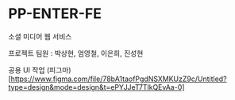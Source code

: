# PP-ENTER-FE
소셜 미디어 웹 서비스

프로젝트 팀원 : 박상현, 엄영철, 이은희, 진성현

공용 UI 작업
(피그마)[https://www.figma.com/file/78bA1taofPgdNSXMKUzZ9c/Untitled?type=design&mode=design&t=ePYJJeT7TlkQEvAa-0]